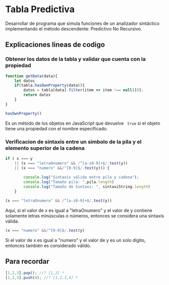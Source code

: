 # Tabla Predictiva

Desarrollar de programa que simula funciones de un analizador sintáctico implementando el método descendente: Predictivo No Recursivo.



## Explicaciones lineas de codigo
### Obtener los datos de la tabla y validar que cuenta con la propiedad
```javascript
function getData(data){
    let datos
    if(tabla.hasOwnProperty(data)){
        datos = tabla[data].filter(item => item !== null)[0];
        return datos
    }
}
```

```javascript 
hasOwnProperty()
``` 
Es un método de los objetos en JavaScript que devuelve ` true`  si el objeto tiene una propiedad con el nombre especificado.

### Verificacion de sintaxis entre un simbolo de la pila y el elemento superior de la cadena
```javascript
if ( x === y 
    || (x === "letraOnumero" && /^[a-z0-9]+$/.test(y)) 
    || (x === "numero" &&/^[0-9]$/.test(y))) {
    
        console.log("Sintaxis válida entre pila y cadena");
        console.log("Tamaño pila: ",pila.length)
        console.log("Tamaño de Sintaxi: ", sintaxiString.length)
    }
```

```javascript 
(x === "letraOnumero" && /^[a-z0-9]+$/.test(y))
``` 
Aquí, si el valor de x es igual a "letraOnumero" y el valor de y contiene solamente letras minúsculas o números, entonces se considera una sintaxis válida.

```javascript 
(x === "numero" &&/^[0-9]$/.test(y)
``` 
Si el valor de x es igual a "numero" y el valor de y es un solo dígito, entonces también es considerado válido.

## Para recordar
```javascript
[1,2,3].pop(); //? [1,2] * 
[1,2,3].push(4); //? [1,2,3,4] * 
```



